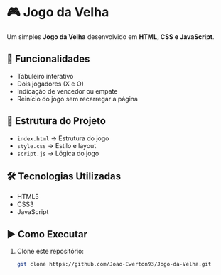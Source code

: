 # 🎮 Jogo da Velha

Um simples **Jogo da Velha** desenvolvido em **HTML, CSS e JavaScript**.

## 🚀 Funcionalidades
- Tabuleiro interativo
- Dois jogadores (X e O)
- Indicação de vencedor ou empate
- Reinício do jogo sem recarregar a página

## 📂 Estrutura do Projeto
- `index.html` → Estrutura do jogo
- `style.css` → Estilo e layout
- `script.js` → Lógica do jogo

## 🛠️ Tecnologias Utilizadas
- HTML5  
- CSS3  
- JavaScript  

## ▶️ Como Executar
1. Clone este repositório:
   ```bash
   git clone https://github.com/Joao-Ewerton93/Jogo-da-Velha.git
